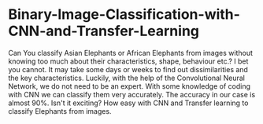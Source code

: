 # Binary-Image-Classification-with-CNN-and-Transfer-Learning
Can You classify  Asian Elephants or African Elephants from images without knowing too much about their characteristics, shape, behaviour etc.? I bet you cannot. It may take some days or weeks to find out dissimilarities and the key characteristics. Luckily, with the help of the Convolutional Neural Network, we do not need to be an expert. With some knowledge of coding with CNN we can classify them very accurately. The accuracy in our case is almost 90%. Isn't it exciting? How easy with CNN and Transfer learning to classify Elephants from images.

